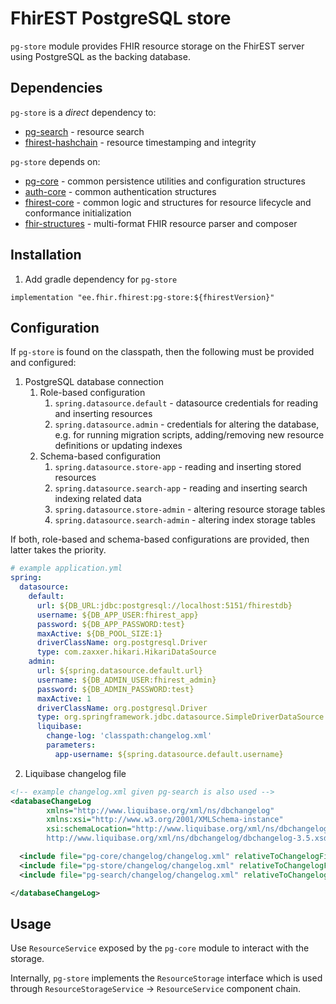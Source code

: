 # FhirEST PostgreSQL store

`pg-store` module provides FHIR resource storage on the FhirEST server using PostgreSQL as the backing database.

## Dependencies

`pg-store` is a *direct* dependency to:

* [pg-search](https://github.com/fhirest/fhirest/tree/master/pg-store) - resource search
* [fhirest-hashchain](https://github.com/fhirest/fhirest/tree/master/fhirest-hashchain) - resource timestamping and integrity

`pg-store` depends on:

* [pg-core](https://github.com/fhirest/fhirest/tree/master/pg-store) - common persistence utilities and configuration structures
* [auth-core](https://github.com/fhirest/fhirest/tree/master/auth-core) - common authentication structures
* [fhirest-core](https://github.com/fhirest/fhirest/tree/master/fhirest-core) - common logic and structures for resource lifecycle and conformance initialization
* [fhir-structures](https://github.com/fhirest/fhirest/tree/master/pg-fhir-structures) - multi-format FHIR resource parser and composer

## Installation
1. Add gradle dependency for `pg-store`
```
implementation "ee.fhir.fhirest:pg-store:${fhirestVersion}"
```

## Configuration

If `pg-store` is found on the classpath, then the following must be provided and configured:
1. PostgreSQL database connection
    1. Role-based configuration
        1. `spring.datasource.default` - datasource credentials for reading and inserting resources
        2. `spring.datasource.admin` - credentials for altering the database, e.g. for running migration scripts, adding/removing new resource definitions or updating indexes
    2. Schema-based configuration
        1. `spring.datasource.store-app` - reading and inserting stored resources
        2. `spring.datasource.search-app` - reading and inserting search indexing related data
        3. `spring.datasource.store-admin` - altering resource storage tables
        4. `spring.datasource.search-admin` - altering index storage tables

If both, role-based and schema-based configurations are provided, then latter takes the priority.

```yml
# example application.yml
spring:
  datasource:
    default:
      url: ${DB_URL:jdbc:postgresql://localhost:5151/fhirestdb}
      username: ${DB_APP_USER:fhirest_app}
      password: ${DB_APP_PASSWORD:test}
      maxActive: ${DB_POOL_SIZE:1}
      driverClassName: org.postgresql.Driver
      type: com.zaxxer.hikari.HikariDataSource
    admin:
      url: ${spring.datasource.default.url}
      username: ${DB_ADMIN_USER:fhirest_admin}
      password: ${DB_ADMIN_PASSWORD:test}
      maxActive: 1
      driverClassName: org.postgresql.Driver
      type: org.springframework.jdbc.datasource.SimpleDriverDataSource
      liquibase:
        change-log: 'classpath:changelog.xml'
        parameters:
          app-username: ${spring.datasource.default.username}
```
2. Liquibase changelog file

```xml
<!-- example changelog.xml given pg-search is also used -->
<databaseChangeLog
        xmlns="http://www.liquibase.org/xml/ns/dbchangelog"
        xmlns:xsi="http://www.w3.org/2001/XMLSchema-instance"
        xsi:schemaLocation="http://www.liquibase.org/xml/ns/dbchangelog
		http://www.liquibase.org/xml/ns/dbchangelog/dbchangelog-3.5.xsd">

  <include file="pg-core/changelog/changelog.xml" relativeToChangelogFile="false"/>
  <include file="pg-store/changelog/changelog.xml" relativeToChangelogFile="false"/>
  <include file="pg-search/changelog/changelog.xml" relativeToChangelogFile="false"/>

</databaseChangeLog>
```

## Usage

Use `ResourceService` exposed by the `pg-core` module to interact with the storage.

Internally, `pg-store` implements the `ResourceStorage` interface which is used through `ResourceStorageService` -> `ResourceService` component chain.
